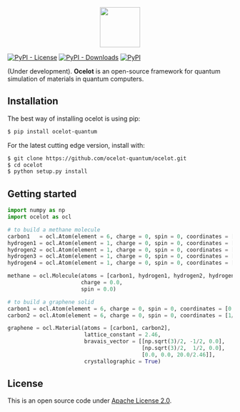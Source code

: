 <p align="center"> <a href="https://ocelot-quantum.org/">
<img src="https://raw.githubusercontent.com/ocelot-quantum/ocelot/master/logo.png" style="height: 90px">
</a></p>

[![PyPI - License](https://img.shields.io/pypi/l/ocelot-quantum?color=brightgreen&style=for-the-badge)](LICENSE.txt)    [![PyPI - Downloads](https://img.shields.io/pypi/dm/ocelot-quantum?style=for-the-badge)](https://pypistats.org/packages/ocelot-quantum)  [![PyPI](https://img.shields.io/pypi/v/ocelot-quantum?style=for-the-badge)](https://pypi.org/project/ocelot-quantum/)

(Under development). **Ocelot** is an open-source framework for quantum simulation of materials in quantum computers.

## Installation

The best way of installing ocelot is using pip:
```bash
$ pip install ocelot-quantum
```

For the latest cutting edge version, install with:
```bash
$ git clone https://github.com/ocelot-quantum/ocelot.git
$ cd ocelot
$ python setup.py install
```

## Getting started

```python
import numpy as np
import ocelot as ocl

# to build a methane molecule
carbon1   = ocl.Atom(element = 6, charge = 0, spin = 0, coordinates = [0.86380, 1.07246, 1.16831])
hydrogen1 = ocl.Atom(element = 1, charge = 0, spin = 0, coordinates = [0.76957, 0.07016, 1.64057])
hydrogen2 = ocl.Atom(element = 1, charge = 0, spin = 0, coordinates = [1.93983, 1.32622, 1.04881])
hydrogen3 = ocl.Atom(element = 1, charge = 0, spin = 0, coordinates = [0.37285, 1.83372, 1.81325])
hydrogen4 = ocl.Atom(element = 1, charge = 0, spin = 0, coordinates = [0.37294, 1.05973, 0.17061])

methane = ocl.Molecule(atoms = [carbon1, hydrogen1, hydrogen2, hydrogen3, hydrogen4]
                       charge = 0.0,
                       spin = 0.0)

# to build a graphene solid
carbon1 = ocl.Atom(element = 6, charge = 0, spin = 0, coordinates = [0.0, 0.0, 0.5])
carbon2 = ocl.Atom(element = 6, charge = 0, spin = 0, coordinates = [1/3, 1/3, 0.5])

graphene = ocl.Material(atoms = [carbon1, carbon2],
                        lattice_constant = 2.46,
                        bravais_vector = [[np.sqrt(3)/2, -1/2, 0.0],
                                          [np.sqrt(3)/2,  1/2, 0.0],
                                          [0.0, 0.0, 20.0/2.46]],
                        crystallographic = True)
```

## License

This is an open source code under [Apache License 2.0](LICENSE.txt).
